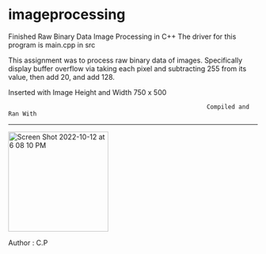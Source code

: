# imageprocessing
Finished Raw Binary Data Image Processing in C++
The driver for this program is main.cpp in src

This assignment was to process raw binary data of images.
Specifically display buffer overflow via taking each pixel and subtracting 255 from its value,
then add 20, and add 128. 

Inserted with Image Height and Width 750 x 500

                                                            Compiled and Ran With
_________________________________________________________________________________________________________________________________________________________
<img width="202" alt="Screen Shot 2022-10-12 at 6 08 10 PM" src="https://user-images.githubusercontent.com/25121761/195457212-36bcf40c-f2eb-4279-b5c8-f9c1d38aa69a.png">


Author : C.P

